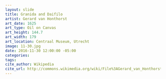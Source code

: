```yaml
---
layout: slide
title: Granida and Daifilo
artist: Gerard van Honthorst
art_date: 1625
art_type: Oil on Canvas
art_height: 144.7
art_width: 179
art_location: Centraal Museum, Utrecht
image: 11-30.jpg
date: 2016-11-30 12:00:00 -05:00
categories:
tags:
cite_author: Wikipedia
cite_url: http://commons.wikimedia.org/wiki/File%3AGerard_van_Honthorst_-_Granida_and_Daifilo_-_Google_Art_Project.jpg
---
```

